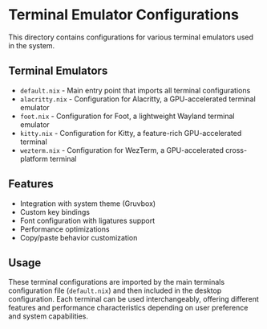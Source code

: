 # Terminal Emulator Configurations

This directory contains configurations for various terminal emulators used in the system.

## Terminal Emulators

- `default.nix` - Main entry point that imports all terminal configurations
- `alacritty.nix` - Configuration for Alacritty, a GPU-accelerated terminal emulator
- `foot.nix` - Configuration for Foot, a lightweight Wayland terminal emulator
- `kitty.nix` - Configuration for Kitty, a feature-rich GPU-accelerated terminal
- `wezterm.nix` - Configuration for WezTerm, a GPU-accelerated cross-platform terminal

## Features

- Integration with system theme (Gruvbox)
- Custom key bindings
- Font configuration with ligatures support
- Performance optimizations
- Copy/paste behavior customization

## Usage

These terminal configurations are imported by the main terminals configuration file (`default.nix`) and then included in the desktop configuration. Each terminal can be used interchangeably, offering different features and performance characteristics depending on user preference and system capabilities.